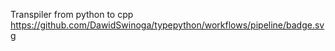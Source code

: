 Transpiler from python to cpp
https://github.com/DawidSwinoga/typepython/workflows/pipeline/badge.svg
